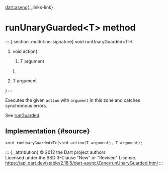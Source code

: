 [dart:async](../../dart-async/dart-async-library){._links-link}

runUnaryGuarded\<T\> method
===========================

::: {.section .multi-line-signature}
void runUnaryGuarded\<T\>(

1.  void action(
    1.  T argument

    ),
2.  T argument

)
:::

Executes the given `action` with `argument` in this zone and catches
synchronous errors.

See [runGuarded](runguarded).

Implementation {#source}
--------------

``` {.language-dart data-language="dart"}
void runUnaryGuarded<T>(void action(T argument), T argument);
```

::: {._attribution}
© 2012 the Dart project authors\
Licensed under the BSD 3-Clause \"New\" or \"Revised\" License.\
<https://api.dart.dev/stable/2.18.5/dart-async/Zone/runUnaryGuarded.html>
:::
